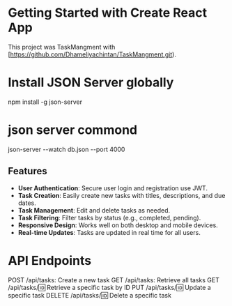 # Getting Started with Create React App

This project was TaskMangment with [https://github.com/Dhameliyachintan/TaskMangment.git).

# Install JSON Server globally
npm install -g json-server

# json server commond
json-server --watch db.json --port 4000

## Features
- **User Authentication**: Secure user login and registration use JWT.
- **Task Creation**: Easily create new tasks with titles, descriptions, and due dates.
- **Task Management**: Edit and delete tasks as needed.
- **Task Filtering**: Filter tasks by status (e.g., completed, pending).
- **Responsive Design**: Works well on both desktop and mobile devices.
- **Real-time Updates**: Tasks are updated in real time for all users. 

# API Endpoints
POST /api/tasks: Create a new task
GET /api/tasks: Retrieve all tasks
GET /api/tasks/:id: Retrieve a specific task by ID
PUT /api/tasks/:id: Update a specific task
DELETE /api/tasks/:id: Delete a specific task
